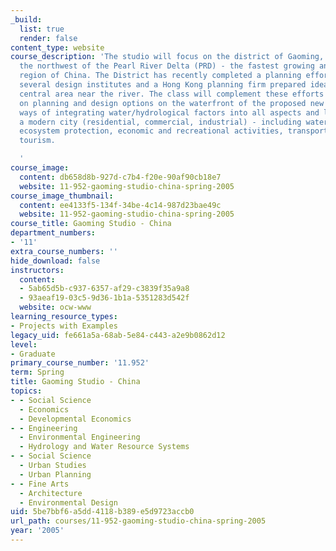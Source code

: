 ```yaml
---
_build:
  list: true
  render: false
content_type: website
course_description: 'The studio will focus on the district of Gaoming, located in
  the northwest of the Pearl River Delta (PRD) - the fastest growing and most productive
  region of China. The District has recently completed a planning effort in which
  several design institutes and a Hong Kong planning firm prepared ideas for a new
  central area near the river. The class will complement these efforts by focusing
  on planning and design options on the waterfront of the proposed new district and
  ways of integrating water/hydrological factors into all aspects and land uses of
  a modern city (residential, commercial, industrial) - including watershed and natural
  ecosystem protection, economic and recreational activities, transportation, and
  tourism.

  '
course_image:
  content: db658d8b-927d-c7b4-f20e-90af90cb18e7
  website: 11-952-gaoming-studio-china-spring-2005
course_image_thumbnail:
  content: ee4133f5-134f-34be-4c14-987d23bae49c
  website: 11-952-gaoming-studio-china-spring-2005
course_title: Gaoming Studio - China
department_numbers:
- '11'
extra_course_numbers: ''
hide_download: false
instructors:
  content:
  - 5ab65d5b-c937-6357-af29-c3839f35a9a8
  - 93aeaf19-03c5-9d36-1b1a-5351283d542f
  website: ocw-www
learning_resource_types:
- Projects with Examples
legacy_uid: fe661a5a-68ab-5e84-c443-a2e9b0862d12
level:
- Graduate
primary_course_number: '11.952'
term: Spring
title: Gaoming Studio - China
topics:
- - Social Science
  - Economics
  - Developmental Economics
- - Engineering
  - Environmental Engineering
  - Hydrology and Water Resource Systems
- - Social Science
  - Urban Studies
  - Urban Planning
- - Fine Arts
  - Architecture
  - Environmental Design
uid: 5be7bbf6-a5dd-4118-b389-e5d9723accb0
url_path: courses/11-952-gaoming-studio-china-spring-2005
year: '2005'
---
```


